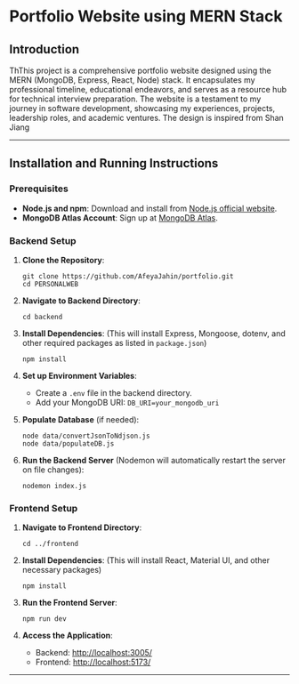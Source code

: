 
# Portfolio Website using MERN Stack




## Introduction

ThThis project is a comprehensive portfolio website designed using the MERN (MongoDB, Express, React, Node) stack. It encapsulates my professional timeline, educational endeavors, and serves as a resource hub for technical interview preparation. The website is a testament to my journey in software development, showcasing my experiences, projects, leadership roles, and academic ventures. The design is inspired from Shan Jiang

---

## Installation and Running Instructions

### Prerequisites

- **Node.js and npm**: Download and install from [Node.js official website](https://nodejs.org/).
- **MongoDB Atlas Account**: Sign up at [MongoDB Atlas](https://www.mongodb.com/cloud/atlas).

### Backend Setup

1. **Clone the Repository**: 
   ```
   git clone https://github.com/AfeyaJahin/portfolio.git
   cd PERSONALWEB
   ```

2. **Navigate to Backend Directory**:
   ```
   cd backend
   ```

3. **Install Dependencies**: (This will install Express, Mongoose, dotenv, and other required packages as listed in `package.json`)
   ```
   npm install
   ```

4. **Set up Environment Variables**:
   - Create a `.env` file in the backend directory.
   - Add your MongoDB URI: `DB_URI=your_mongodb_uri`

5. **Populate Database** (if needed):
   ```
   node data/convertJsonToNdjson.js
   node data/populateDB.js
   ```

6. **Run the Backend Server** (Nodemon will automatically restart the server on file changes):
   ```
   nodemon index.js
   ```

### Frontend Setup

1. **Navigate to Frontend Directory**:
   ```
   cd ../frontend
   ```

2. **Install Dependencies**: (This will install React, Material UI, and other necessary packages)
   ```
   npm install
   ```

3. **Run the Frontend Server**:
   ```
   npm run dev
   ```

4. **Access the Application**:
   - Backend: [http://localhost:3005/](https://afeyajahin.vercel.app/)
   - Frontend: [http://localhost:5173/](http://localhost:5173/)

---

